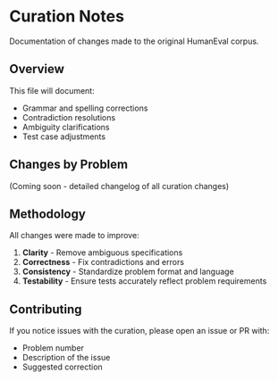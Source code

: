 # Curation Notes

Documentation of changes made to the original HumanEval corpus.

## Overview

This file will document:
- Grammar and spelling corrections
- Contradiction resolutions
- Ambiguity clarifications
- Test case adjustments

## Changes by Problem

(Coming soon - detailed changelog of all curation changes)

## Methodology

All changes were made to improve:
1. **Clarity** - Remove ambiguous specifications
2. **Correctness** - Fix contradictions and errors
3. **Consistency** - Standardize problem format and language
4. **Testability** - Ensure tests accurately reflect problem requirements

## Contributing

If you notice issues with the curation, please open an issue or PR with:
- Problem number
- Description of the issue
- Suggested correction
